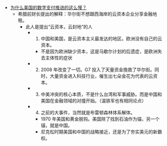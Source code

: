 - [为什么美国的数字支付推进的这么慢？](https://twitter.com/JourneymanChina/status/1785331188242256253)
	- 希腊前财长提出的解释：华尔街不想跟西海岸的云资本企业分享金融地租。
		- 此人是提出“云资本，云封地”的人
			- 1) 中国和美国，是云资本主义最发达的地区。欧洲没有自己的云资本。
				- 不是因为欧洲缺少资本，这是马歇尔计划的后遗症，是欧洲失去主体性的症状
			- 2) 2008 年改变了一切。G7 投入了天量资金挽救了华尔街。同时，大量资金进入科技行业，催生出七朵金花为代表的云资本。
			- 3) 中美冲突的核心本质，不是什么台湾和军事威胁。而是中国和美国在金融领域的对撞开始。（温铁军也有相同论点）
			- 4) 之前的大事件，当然就是布雷顿森林体系解体。
				- 1970 年美国和黄金脱钩。美国除了找到石油作为锚，另一个锚，就是中国。
				- 尼克松时期美国和中国的战略接近，还是为了夯实美元的新霸权。